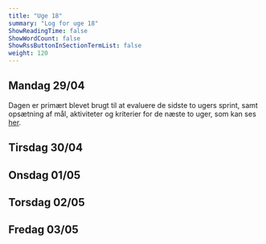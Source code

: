 ```yaml
---
title: "Uge 18"
summary: "Log for uge 18"
ShowReadingTime: false
ShowWordCount: false
ShowRssButtonInSectionTermList: false
weight: 120
---
```


## Mandag 29/04

Dagen er primært blevet brugt til at evaluere de sidste to ugers sprint, samt opsætning af mål, aktiviteter og kriterier for de næste to uger, som kan ses [her](/plan/uge-18-19).

## Tirsdag 30/04


## Onsdag 01/05


## Torsdag 02/05


## Fredag 03/05